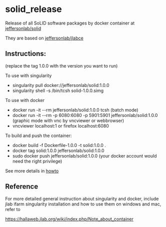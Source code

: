 # solid_release
Release of all SoLID software packages by docker container at [jeffersonlab/solid](https://hub.docker.com/r/jeffersonlab/solid/tags/)

They are based on [jeffersonlab/jlabce](https://hub.docker.com/r/jeffersonlab/jlabce/tags/)

Instructions:  
--------------------
(replace the tag 1.0.0 with the version you want to run)

To use with singularity
* singularity pull docker://jeffersonlab/solid:1.0.0
* singularity shell -s /bin/tcsh solid-1.0.0.simg

To use with docker
* docker run -it --rm jeffersonlab/solid:1.0.0 tcsh  (batch mode)
* docker run -it --rm -p 6080:6080 -p 5901:5901 jeffersonlab/solid:1.0.0  (graphic mode with vnc by vncviewer or webbrowser)
* vncviewer localhost:1 or firefox localhost:6080

To build and push the container:
* docker build -f Dockerfile-1.0.0 -t solid:1.0.0 .
* docker tag solid:1.0.0 jeffersonlab/solid:1.0.0
* sudo docker push jeffersonlab/solid:1.0.0  (your docker account would need the right privilege)

See more details in [howto](https://github.com/JeffersonLab/solid_release/blob/master/howto)

Reference
--------------------

For more detailed general instruction about singularity and docker, include jlab ifarm singularity installation and how to use them on windows and mac, refer to

https://hallaweb.jlab.org/wiki/index.php/Note_about_container


